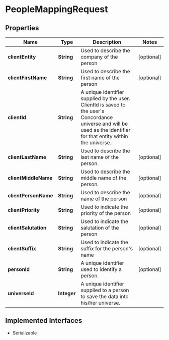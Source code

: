 

# PeopleMappingRequest


## Properties

Name | Type | Description | Notes
------------ | ------------- | ------------- | -------------
**clientEntity** | **String** | Used to describe the company of the person |  [optional]
**clientFirstName** | **String** | Used to describe the first name of the person |  [optional]
**clientId** | **String** | A unique identifier supplied by the user. ClientId is saved to the user&#39;s Concordance universe and will be used as the identifier for that entity within the universe. | 
**clientLastName** | **String** | Used to describe the last name of the person. |  [optional]
**clientMiddleName** | **String** | Used to describe the middle name of the person. |  [optional]
**clientPersonName** | **String** | Used to describe the name of the person |  [optional]
**clientPriority** | **String** | Used to indicate the priority of the person |  [optional]
**clientSalutation** | **String** | Used to indicate the salutation of the person |  [optional]
**clientSuffix** | **String** | Used to indicate the suffix for the person&#39;s name |  [optional]
**personId** | **String** | A unique identifier used to identify a person. |  [optional]
**universeId** | **Integer** | A unique identifier supplied to a person to save the data into his/her universe. | 


## Implemented Interfaces

* Serializable


